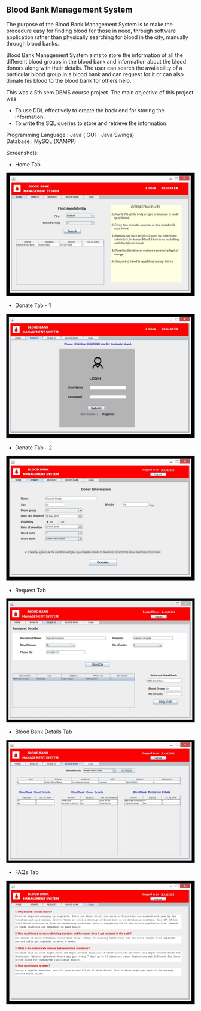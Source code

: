 ## Blood Bank Management System
The purpose of the Blood Bank Management System is to make the procedure easy for finding blood for those in need, through software application rather than physically searching for blood in the city, manually through blood banks.

Blood Bank Management System aims to store the information of all the different blood groups in the blood bank and information about the blood donors along with their details. The user can search the availability of a particular blood group in a blood bank and can request for it or can also donate his blood to the blood bank for others help. 

 This was a 5th sem DBMS course project. The main objective of this project was  
 * To use DDL effectively to create the back end for storing the information.
 * To write the SQL queries to store and retrieve the information.

Programming Language : Java ( GUI - Java Swings)  
Database : MySQL (XAMPP)

Screenshots:
* Home Tab

![Home Tab](https://github.com/suraj13mj/Blood-Bank-Inventory-Management/blob/master/Image/Home_TAB.JPG?raw=true)

* Donate Tab - 1

![Donate Tab-1](https://github.com/suraj13mj/Blood-Bank-Inventory-Management/blob/master/Image/DonateTAB-1.JPG?raw=true)

* Donate Tab - 2

![Donate Tab-2](https://github.com/suraj13mj/Blood-Bank-Inventory-Management/blob/master/Image/DonateTAB-2.JPG?raw=true)

* Request Tab

![Request Tab](https://github.com/suraj13mj/Blood-Bank-Inventory-Management/blob/master/Image/Request-TAB.JPG?raw=true)

* Blood Bank Details Tab

![BloodBank Details Tab](https://github.com/suraj13mj/Blood-Bank-Inventory-Management/blob/master/Image/BloodBankTAB.JPG?raw=true)

* FAQs Tab

![FAQ Tab](https://github.com/suraj13mj/Blood-Bank-Inventory-Management/blob/master/Image/FaqTAB.JPG?raw=true)
